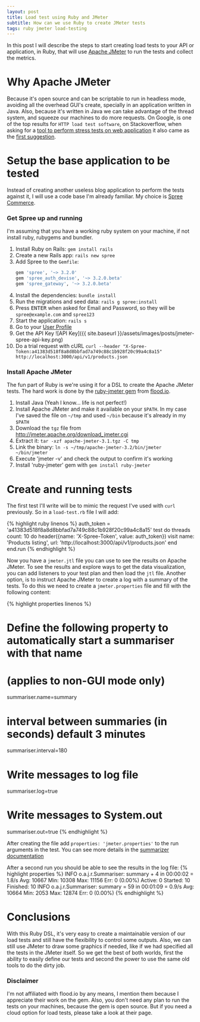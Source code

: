 ```yaml
---
layout: post
title: Load test using Ruby and JMeter
subtitle: How can we use Ruby to create JMeter tests
tags: ruby jmeter load-testing
---
```


In this post I will describe the steps to start creating load tests to your
API or application, in Ruby, that will use [Apache JMeter](http://jmeter.apache.org/)
to run the tests and collect the metrics.

# Why Apache JMeter

Because it's open source and can be scriptable to run in headless mode, avoiding
all the overhead GUI's create, specially in an application written in Java.
Also, because it's written in Java we can take advantage of the thread system, and
squeeze our machines to do more requests.
On Google, is one of the top results for `HTTP load test software`,
on Stackoverflow, when asking for a [tool to perform stress tests on web application](http://stackoverflow.com/q/7492/1006863)
it also came as the [first suggestion](http://stackoverflow.com/a/92501/1006863).

# Setup the base application to be tested

Instead of creating another useless blog application to perform the tests against it,
I will use a code base I'm already familiar. My choice is [Spree Commerce](https://github.com/spree/spree).

### Get Spree up and running

I'm assuming that you have a working ruby system on your machine, if not install ruby, rubygems and bundler.

1. Install Ruby on Rails: `gem install rails`
2. Create a new Rails app: `rails new spree`
3. Add Spree to the `Gemfile`:
    ```ruby
    gem 'spree', '~> 3.2.0'
    gem 'spree_auth_devise', '~> 3.2.0.beta'
    gem 'spree_gateway', '~> 3.2.0.beta'
    ```
4. Install the dependencies: `bundle install`
5. Run the migrations and seed data: `rails g spree:install`
6. Press <kbd>ENTER</kbd> when asked for Email and Password, so they will be `spree@example.com`
and `spree123`
7. Start the application: `rails s`
8. Go to your [User Profile](http://localhost:3000/admin/users/1/edit)
9. Get the API Key ![API Key]({{ site.baseurl }}/assets/images/posts/jmeter-spree-api-key.png)
10. Do a trial request with cURL `curl --header "X-Spree-Token:a41383d518f8a8d8bbfad7a749c88c1b928f20c99a4c8a15" http://localhost:3000/api/v1/products.json`


### Install Apache JMeter

The fun part of Ruby is we're using it for a DSL to create the Apache JMeter tests.
The hard work is done by the [ruby-jmeter gem](https://github.com/flood-io/ruby-jmeter) from
[flood.io](https://flood.io/).

1. Install Java (Yeah I know... life is not perfect!)
2. Install Apache JMeter and make it available on your `$PATH`.
  In my case I've saved the file on `~/tmp` and used `~/bin` because it's already in my `$PATH`
  1. Download the `tgz` file from http://jmeter.apache.org/download_jmeter.cgi
  2. Extract it:  `tar -xzf apache-jmeter-3.1.tgz -C tmp`
  3. Link the binary: `ln -s ~/tmp/apache-jmeter-3.2/bin/jmeter ~/bin/jmeter`
  4. Execute 'jmeter -v' and check the output to confirm it's working
3. Install 'ruby-jmeter' gem with `gem install ruby-jmeter`

# Create and running tests

The first test I'll write will be to mimic the request I've used with `curl` previously.
So in a `load-test.rb` file I will add:

{% highlight ruby linenos %}
auth_token = 'a41383d518f8a8d8bbfad7a749c88c1b928f20c99a4c8a15'
test do
  threads count: 10 do
    header({name: 'X-Spree-Token', value: auth_token})
    visit name: 'Products listing', url: 'http://localhost:3000/api/v1/products.json'
  end
end.run
{% endhighlight %}

Now you have a `jmeter.jtl` file you can use to see the results on Apache JMeter. To see the results
and explore ways to get the data visualization, you can add listeners to your test plan and
then load the `jtl` file.
Another option, is to instruct Apache JMeter to create a log with a summary of the tests. To do this
we need to create a `jmeter.properties` file and fill with the following content:

{% highlight properties linenos %}
# Define the following property to automatically start a summariser with that name
# (applies to non-GUI mode only)
summariser.name=summary
#
# interval between summaries (in seconds) default 3 minutes
summariser.interval=180
#
# Write messages to log file
summariser.log=true
#
# Write messages to System.out
summariser.out=true
{% endhighlight %}

After creating the file add `properties: 'jmeter.properties'` to the run arguments in the test.
You can see more details in the [summarizer documentation](https://jmeter.apache.org/usermanual/component_reference.html#Generate_Summary_Results)

After a second run you should be able to see the results in the log file:
{% highlight properties %}
INFO o.a.j.r.Summariser: summary +      4 in 00:00:02 =    1.8/s Avg: 10667 Min: 10308 Max: 11156 Err:     0 (0.00%) Active: 0 Started: 10 Finished: 10
INFO o.a.j.r.Summariser: summary =     59 in 00:01:09 =    0.9/s Avg: 10664 Min:  2053 Max: 12874 Err:     0 (0.00%)
{% endhighlight %}

# Conclusions
With this Ruby DSL, it's very easy to create a maintainable version of our load tests and still have the flexibility to control some outputs.
Also, we can still use JMeter to draw some graphics if needed, like if we had specified all the tests in the JMeter itself.
So we get the best of both worlds, first the ability to easily define our tests and second the power to use the same old tools to do the dirty job.


### Disclaimer
I'm not affiliated with flood.io by any means, I mention them because I appreciate their work on the gem.
Also, you don't need any plan to run the tests on your machines, because the gem is open source.
But if you need a cloud option for load tests, please take a look at their page.
